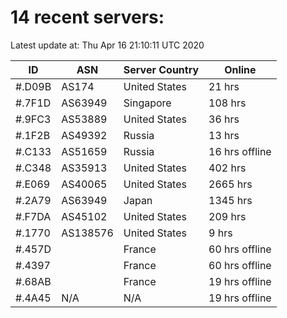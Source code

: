 # 14 recent servers:

Latest update at: Thu Apr 16 21:10:11 UTC 2020

| ID | ASN | Server Country | Online |
| -- | --- | -------------- | ------ |
| #.D09B | AS174 | United States | 21 hrs |
| #.7F1D | AS63949 | Singapore | 108 hrs |
| #.9FC3 | AS53889 | United States | 36 hrs |
| #.1F2B | AS49392 | Russia | 13 hrs |
| #.C133 | AS51659 | Russia | 16 hrs offline |
| #.C348 | AS35913 | United States | 402 hrs |
| #.E069 | AS40065 | United States | 2665 hrs |
| #.2A79 | AS63949 | Japan | 1345 hrs |
| #.F7DA | AS45102 | United States | 209 hrs |
| #.1770 | AS138576 | United States | 9 hrs |
| #.457D |  | France | 60 hrs offline |
| #.4397 |  | France | 60 hrs offline |
| #.68AB |  | France | 19 hrs offline |
| #.4A45 | N/A | N/A | 19 hrs offline |


